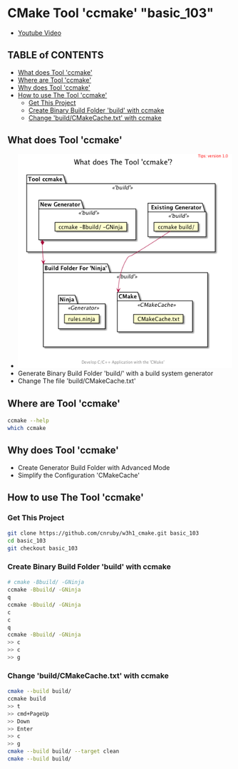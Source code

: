 <h1>CMake Tool 'ccmake' "basic_103"</h1>

* [Youtube Video](https://youtu.be/yV7kopPr2Dk)

<h2>TABLE of CONTENTS</h2>

- [What does Tool 'ccmake'](#what-does-tool-ccmake)
- [Where are Tool 'ccmake'](#where-are-tool-ccmake)
- [Why does Tool 'ccmake'](#why-does-tool-ccmake)
- [How to use The Tool 'ccmake'](#how-to-use-the-tool-ccmake)
  - [Get This Project](#get-this-project)
  - [Create Binary Build Folder 'build' with ccmake](#create-binary-build-folder-build-with-ccmake)
  - [Change 'build/CMakeCache.txt' with ccmake](#change-buildcmakecachetxt-with-ccmake)

## What does Tool 'ccmake'
- ![image](./uml/what/what.png)
- Generate Binary Build Folder 'build/' with a build system generator
- Change The file 'build/CMakeCache.txt'

## Where are Tool 'ccmake'
```bash
ccmake --help
which ccmake
```

## Why does Tool 'ccmake'
- Create Generator Build Folder with Advanced Mode
- Simplify the Configuration 'CMakeCache'

## How to use The Tool 'ccmake'

### Get This Project
```bash
git clone https://github.com/cnruby/w3h1_cmake.git basic_103
cd basic_103
git checkout basic_103
```

### Create Binary Build Folder 'build' with ccmake
```bash
# cmake -Bbuild/ -GNinja
ccmake -Bbuild/ -GNinja
q
ccmake -Bbuild/ -GNinja
c
c
q
ccmake -Bbuild/ -GNinja
>> c
>> c
>> g
```

### Change 'build/CMakeCache.txt' with ccmake
```bash
cmake --build build/
ccmake build
>> t
>> cmd+PageUp
>> Down
>> Enter
>> c
>> g
cmake --build build/ --target clean
cmake --build build/
```
